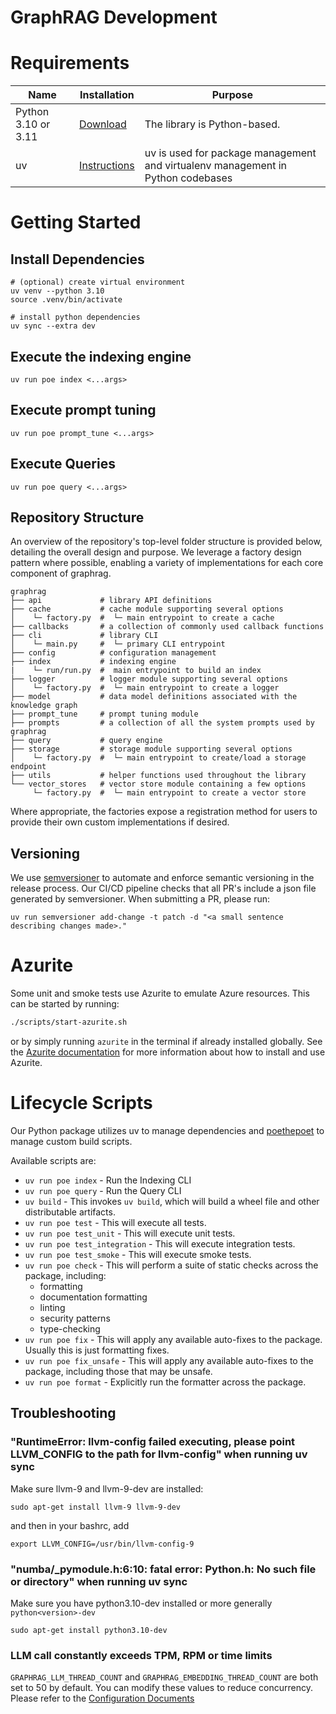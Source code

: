 # GraphRAG Development

# Requirements

| Name                | Installation                                                 | Purpose                                                                             |
| ------------------- | ------------------------------------------------------------ | ----------------------------------------------------------------------------------- |
| Python 3.10 or 3.11 | [Download](https://www.python.org/downloads/)                | The library is Python-based.                                                        |
| uv                  | [Instructions](https://docs.astral.sh/uv/)                  | uv is used for package management and virtualenv management in Python codebases |

# Getting Started

## Install Dependencies
```shell
# (optional) create virtual environment
uv venv --python 3.10
source .venv/bin/activate

# install python dependencies
uv sync --extra dev
```

## Execute the indexing engine
```shell
uv run poe index <...args>
```

## Execute prompt tuning
```shell
uv run poe prompt_tune <...args>
```

## Execute Queries
```shell
uv run poe query <...args>
```

## Repository Structure
An overview of the repository's top-level folder structure is provided below, detailing the overall design and purpose.
We leverage a factory design pattern where possible, enabling a variety of implementations for each core component of graphrag.

```shell
graphrag
├── api             # library API definitions
├── cache           # cache module supporting several options
│    └─ factory.py  #  └─ main entrypoint to create a cache
├── callbacks       # a collection of commonly used callback functions
├── cli             # library CLI
│    └─ main.py     #  └─ primary CLI entrypoint
├── config          # configuration management
├── index           # indexing engine
|    └─ run/run.py  #  main entrypoint to build an index
├── logger          # logger module supporting several options
│    └─ factory.py  #  └─ main entrypoint to create a logger
├── model           # data model definitions associated with the knowledge graph
├── prompt_tune     # prompt tuning module 
├── prompts         # a collection of all the system prompts used by graphrag
├── query           # query engine
├── storage         # storage module supporting several options
│    └─ factory.py  #  └─ main entrypoint to create/load a storage endpoint
├── utils           # helper functions used throughout the library
└── vector_stores   # vector store module containing a few options
     └─ factory.py  #  └─ main entrypoint to create a vector store
```
Where appropriate, the factories expose a registration method for users to provide their own custom implementations if desired.

## Versioning

We use [semversioner](https://github.com/raulgomis/semversioner) to automate and enforce semantic versioning in the release process. Our CI/CD pipeline checks that all PR's include a json file generated by semversioner. When submitting a PR, please run:
```shell
uv run semversioner add-change -t patch -d "<a small sentence describing changes made>."
```

# Azurite

Some unit and smoke tests use Azurite to emulate Azure resources. This can be started by running:

```sh
./scripts/start-azurite.sh
```

or by simply running `azurite` in the terminal if already installed globally. See the [Azurite documentation](https://learn.microsoft.com/en-us/azure/storage/common/storage-use-azurite) for more information about how to install and use Azurite.

# Lifecycle Scripts

Our Python package utilizes uv to manage dependencies and [poethepoet](https://pypi.org/project/poethepoet/) to manage custom build scripts.

Available scripts are:
- `uv run poe index` - Run the Indexing CLI
- `uv run poe query` - Run the Query CLI
- `uv build` - This invokes `uv build`, which will build a wheel file and other distributable artifacts.
- `uv run poe test` - This will execute all tests.
- `uv run poe test_unit` - This will execute unit tests.
- `uv run poe test_integration` - This will execute integration tests.
- `uv run poe test_smoke` - This will execute smoke tests.
- `uv run poe check` - This will perform a suite of static checks across the package, including:
  - formatting
  - documentation formatting
  - linting
  - security patterns
  - type-checking
- `uv run poe fix` - This will apply any available auto-fixes to the package. Usually this is just formatting fixes.
- `uv run poe fix_unsafe` - This will apply any available auto-fixes to the package, including those that may be unsafe.
- `uv run poe format` - Explicitly run the formatter across the package.

## Troubleshooting

### "RuntimeError: llvm-config failed executing, please point LLVM_CONFIG to the path for llvm-config" when running uv sync

Make sure llvm-9 and llvm-9-dev are installed:

`sudo apt-get install llvm-9 llvm-9-dev`

and then in your bashrc, add

`export LLVM_CONFIG=/usr/bin/llvm-config-9`

### "numba/\_pymodule.h:6:10: fatal error: Python.h: No such file or directory" when running uv sync

Make sure you have python3.10-dev installed or more generally `python<version>-dev`

`sudo apt-get install python3.10-dev`

### LLM call constantly exceeds TPM, RPM or time limits

`GRAPHRAG_LLM_THREAD_COUNT` and `GRAPHRAG_EMBEDDING_THREAD_COUNT` are both set to 50 by default. You can modify these values
to reduce concurrency. Please refer to the [Configuration Documents](https://microsoft.github.io/graphrag/config/overview/)
